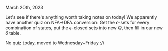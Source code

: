 March 20th, 2023

Let's see if there's anything worth taking notes on today! We apparently have another quiz on NFA->DFA conversion: Get the $\epsilon$-sets for every combination of states, put the $\epsilon$-closed sets into new $Q$, then fill in our new $\delta$ table. 

No quiz today, moved to Wednesday+Friday ://

